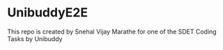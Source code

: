 # UnibuddyE2E
This repo is created by Snehal Vijay Marathe for one of the SDET Coding Tasks by Unibuddy
